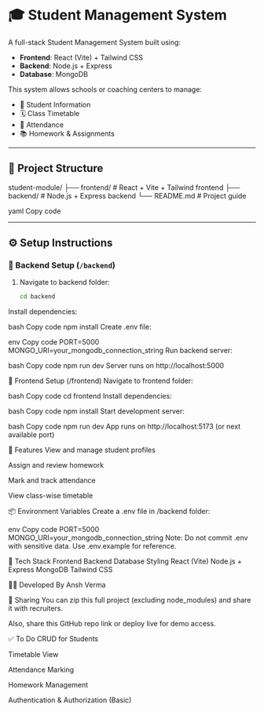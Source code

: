 # 🎓 Student Management System

A full-stack Student Management System built using:

- **Frontend**: React (Vite) + Tailwind CSS
- **Backend**: Node.js + Express
- **Database**: MongoDB

This system allows schools or coaching centers to manage:
- 📝 Student Information
- 🗓️ Class Timetable
- 🧮 Attendance
- 📚 Homework & Assignments

---

## 📁 Project Structure

student-module/
├── frontend/ # React + Vite + Tailwind frontend
├── backend/ # Node.js + Express backend
└── README.md # Project guide

yaml
Copy code

---

## ⚙️ Setup Instructions

### 🔧 Backend Setup (`/backend`)

1. Navigate to backend folder:
   ```bash
   cd backend
Install dependencies:

bash
Copy code
npm install
Create .env file:

env
Copy code
PORT=5000
MONGO_URI=your_mongodb_connection_string
Run backend server:

bash
Copy code
npm run dev
Server runs on http://localhost:5000

🎨 Frontend Setup (/frontend)
Navigate to frontend folder:

bash
Copy code
cd frontend
Install dependencies:

bash
Copy code
npm install
Start development server:

bash
Copy code
npm run dev
App runs on http://localhost:5173 (or next available port)

🧪 Features
View and manage student profiles

Assign and review homework

Mark and track attendance

View class-wise timetable

📦 Environment Variables
Create a .env file in /backend folder:

env
Copy code
PORT=5000
MONGO_URI=your_mongodb_connection_string
Note: Do not commit .env with sensitive data. Use .env.example for reference.

🧰 Tech Stack
Frontend	Backend	Database	Styling
React (Vite)	Node.js + Express	MongoDB	Tailwind CSS

🧑‍💻 Developed By
Ansh Verma

📨 Sharing
You can zip this full project (excluding node_modules) and share it with recruiters.

Also, share this GitHub repo link or deploy live for demo access.

✅ To Do
 CRUD for Students

 Timetable View

 Attendance Marking

 Homework Management

 Authentication & Authorization (Basic)

